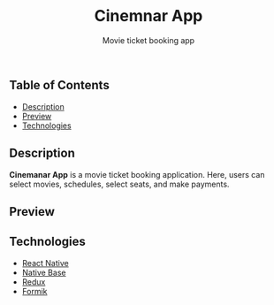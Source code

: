 <div align="center">
  <br>
  <h1><strong>Cinemnar App</strong></h1>
  <p>Movie ticket booking app</p>
  <br>

  <!-- [**View the Web App**](https://exceltodynamodbjson.vercel.app) -->
</div>

## Table of Contents
- [Description](#description)
- [Preview](#preview)
- [Technologies](#technologies)

## Description
**Cinemanar App** is a movie ticket booking application. Here, users can select movies, schedules, select seats, and make payments.

## Preview


## Technologies
- [React Native](https://reactnative.dev/)
- [Native Base](https://nativebase.io/)
- [Redux](https://redux-toolkit.js.org/)
- [Formik](https://formik.org/)
